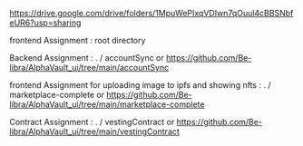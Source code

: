https://drive.google.com/drive/folders/1MpuWePIxqVDIwn7qOuul4cBBSNbfeUR6?usp=sharing

frontend Assignment : root directory



Backend Assignment : . / accountSync or https://github.com/Be-libra/AlphaVault_ui/tree/main/accountSync


frontend Assignment for uploading image to ipfs and showing nfts : . / marketplace-complete or https://github.com/Be-libra/AlphaVault_ui/tree/main/marketplace-complete


Contract Assignment : . / vestingContract or https://github.com/Be-libra/AlphaVault_ui/tree/main/vestingContract
